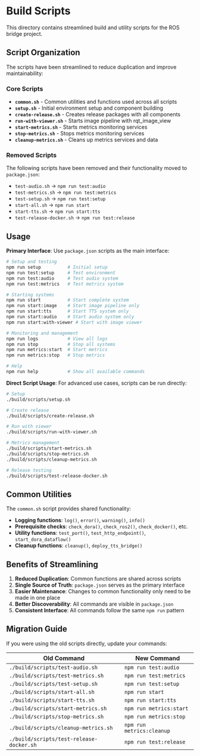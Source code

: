# Build Scripts

This directory contains streamlined build and utility scripts for the ROS bridge project.

## Script Organization

The scripts have been streamlined to reduce duplication and improve maintainability:

### Core Scripts

- **`common.sh`** - Common utilities and functions used across all scripts
- **`setup.sh`** - Initial environment setup and component building
- **`create-release.sh`** - Creates release packages with all components
- **`run-with-viewer.sh`** - Starts image pipeline with rqt_image_view
- **`start-metrics.sh`** - Starts metrics monitoring services
- **`stop-metrics.sh`** - Stops metrics monitoring services
- **`cleanup-metrics.sh`** - Cleans up metrics services and data

### Removed Scripts

The following scripts have been removed and their functionality moved to `package.json`:

- `test-audio.sh` → `npm run test:audio`
- `test-metrics.sh` → `npm run test:metrics`
- `test-setup.sh` → `npm run test:setup`
- `start-all.sh` → `npm run start`
- `start-tts.sh` → `npm run start:tts`
- `test-release-docker.sh` → `npm run test:release`

## Usage

**Primary Interface**: Use `package.json` scripts as the main interface:

```bash
# Setup and testing
npm run setup          # Initial setup
npm run test:setup     # Test environment
npm run test:audio     # Test audio system
npm run test:metrics   # Test metrics system

# Starting systems
npm run start          # Start complete system
npm run start:image    # Start image pipeline only
npm run start:tts      # Start TTS system only
npm run start:audio    # Start audio system only
npm run start:with-viewer # Start with image viewer

# Monitoring and management
npm run logs           # View all logs
npm run stop           # Stop all systems
npm run metrics:start  # Start metrics
npm run metrics:stop   # Stop metrics

# Help
npm run help           # Show all available commands
```

**Direct Script Usage**: For advanced use cases, scripts can be run directly:

```bash
# Setup
./build/scripts/setup.sh

# Create release
./build/scripts/create-release.sh

# Run with viewer
./build/scripts/run-with-viewer.sh

# Metrics management
./build/scripts/start-metrics.sh
./build/scripts/stop-metrics.sh
./build/scripts/cleanup-metrics.sh

# Release testing
./build/scripts/test-release-docker.sh
```

## Common Utilities

The `common.sh` script provides shared functionality:

- **Logging functions**: `log()`, `error()`, `warning()`, `info()`
- **Prerequisite checks**: `check_dora()`, `check_ros2()`, `check_docker()`, etc.
- **Utility functions**: `test_port()`, `test_http_endpoint()`, `start_dora_dataflow()`
- **Cleanup functions**: `cleanup()`, `deploy_tts_bridge()`

## Benefits of Streamlining

1. **Reduced Duplication**: Common functions are shared across scripts
2. **Single Source of Truth**: `package.json` serves as the primary interface
3. **Easier Maintenance**: Changes to common functionality only need to be made in one place
4. **Better Discoverability**: All commands are visible in `package.json`
5. **Consistent Interface**: All commands follow the same `npm run` pattern

## Migration Guide

If you were using the old scripts directly, update your commands:

| Old Command | New Command |
|-------------|-------------|
| `./build/scripts/test-audio.sh` | `npm run test:audio` |
| `./build/scripts/test-metrics.sh` | `npm run test:metrics` |
| `./build/scripts/test-setup.sh` | `npm run test:setup` |
| `./build/scripts/start-all.sh` | `npm run start` |
| `./build/scripts/start-tts.sh` | `npm run start:tts` |
| `./build/scripts/start-metrics.sh` | `npm run metrics:start` |
| `./build/scripts/stop-metrics.sh` | `npm run metrics:stop` |
| `./build/scripts/cleanup-metrics.sh` | `npm run metrics:cleanup` |
| `./build/scripts/test-release-docker.sh` | `npm run test:release` |
